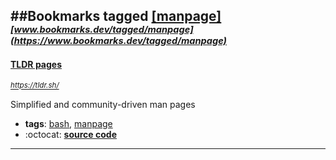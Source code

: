 ##Bookmarks tagged [[manpage]](https://www.bookmarks.dev?q=[manpage])
_<sup><sup>[www.bookmarks.dev/tagged/manpage](https://www.bookmarks.dev/tagged/manpage)</sup></sup>_
---
#### [TLDR pages](https://tldr.sh/)
_<sup>https://tldr.sh/</sup>_

Simplified and community-driven man pages
* **tags**: [bash](../tagged/bash.md), [manpage](../tagged/manpage.md)
* :octocat: **[source code](https://github.com/tldr-pages/tldr)**
---
